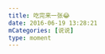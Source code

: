 ```yaml
---
title: 吃完来一张😂
date: 2016-06-19 13:28:21
mCategories: [说说]
type: moment
---
```


<div id="pics-20160619132821"></div>

<script>
var data = [
    {"link": "2016-06-19_000004.jpeg", "type": "shuoshuo"}
];
picsRender(data, "pics-20160619132821");
</script>
